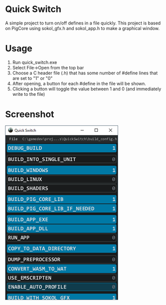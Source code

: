 # Quick Switch
A simple project to turn on/off defines in a file quickly. This project is based on PigCore using sokol_gfx.h and sokol_app.h to make a graphical window.

# Usage
1. Run quick_switch.exe
2. Select File->Open from the top bar
3. Choose a C header file (.h) that has some number of #define lines that are set to "1" or "0"
4. After opening, a button for each #define in the file will be shown.
5. Clicking a button will toggle the value between 1 and 0 (and immediately write to the file)

# Screenshot
![Screenshot2](/_media/screenshot2.png)
